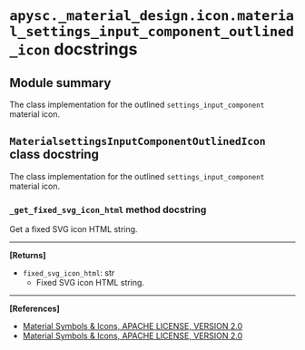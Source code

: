 # `apysc._material_design.icon.material_settings_input_component_outlined_icon` docstrings

## Module summary

The class implementation for the outlined `settings_input_component` material icon.

## `MaterialsettingsInputComponentOutlinedIcon` class docstring

The class implementation for the outlined `settings_input_component` material icon.

### `_get_fixed_svg_icon_html` method docstring

Get a fixed SVG icon HTML string.<hr>

**[Returns]**

- `fixed_svg_icon_html`: str
  - Fixed SVG icon HTML string.

<hr>

**[References]**

- [Material Symbols & Icons, APACHE LICENSE, VERSION 2.0](https://fonts.google.com/icons?icon.size=24&icon.color=%23e8eaed)
- [Material Symbols & Icons, APACHE LICENSE, VERSION 2.0](https://www.apache.org/licenses/LICENSE-2.0.html)